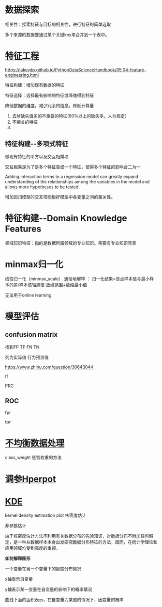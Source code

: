 # 数据探索

相关性：探索特征与目标的相关性，进行特征的简单选取

多个来源的数据要通过某个关键key来合并到一个表中。

# [特征工程](https://www.cnblogs.com/wxquare/p/5484636.html)

https://jakevdp.github.io/PythonDataScienceHandbook/05.04-feature-engineering.html

特征构建：增加现有数据的特征

特征选择：选择最有影响的特征或降维得到特征

降低数据的维度，减少冗余的信息。降低计算量

1. 去掉缺失值多的不重要的特征(90%以上的缺失率，人为规定）
2. 不相关的特征
3. 

## 特征构建--多项式特征

做现有特征的平方以及交互相乘项

交互相乘是为了是多个特征变成一个特征，使得多个特征的影响合二为一

Adding interaction terms to a regression model can greatly expand understanding of the relationships among the variables in the model and allows more hypotheses to be tested.  

增加回归模型的交互项能极好模型中各变量之间的相关性。

# 特征构建--Domain Knowledge Features

领域知识特征：指的是数据所属领域的专业知识。需要有专业知识背景

# minmax归一化

线性归一化（minmax_scale） 
通俗地解释 ： 
归一化结果=该点样本值与最小样本的差/样本该轴跨度⋅放缩范围+放缩最小值

无法用于online learning

# 模型评估

## confusion matrix

找到FP TP FN TN 

列为实际值 行为预测值

https://www.zhihu.com/question/30643044

f1 

PRC

## ROC

fpr

tpr

# [不均衡数据处理](http://www.dataivy.cn/blog/3-4-%E8%A7%A3%E5%86%B3%E6%A0%B7%E6%9C%AC%E7%B1%BB%E5%88%AB%E5%88%86%E5%B8%83%E4%B8%8D%E5%9D%87%E8%A1%A1%E7%9A%84%E9%97%AE%E9%A2%98/)

class_weight 惩罚权重的方法

# [调参Hperpot](https://blog.csdn.net/gg_18826075157/article/details/78068086)

# [KDE](http://www.dataivy.cn/blog/%E6%A0%B8%E5%AF%86%E5%BA%A6%E4%BC%B0%E8%AE%A1kernel-density-estimation_kde/)

kernel density estimation plot 核密度估计

非参数估计

由于核密度估计方法不利用有关数据分布的先验知识，对数据分布不附加任何假定，是一种从数据样本本身出发研究数据分布特征的方法，因而，在统计学理论和应用领域均受到高度的重视。

**如何解释图形**

一个变量在另一个变量下的密度分布情况

x轴表示自变量

y轴表示某一变量在自变量的影响下的概率情况

曲线下面的面积表示，在自变量为某值的情况下，因变量的概率





